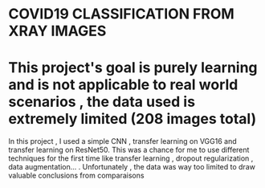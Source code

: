 # COVID19 CLASSIFICATION FROM XRAY IMAGES

# This project's goal is purely learning and is not applicable to real world scenarios , the data used is extremely limited (208 images total)
In this project , I used a simple CNN , transfer learning on VGG16 and transfer learning on ResNet50.
This was a chance for me to use different techniques for the first time like transfer learning , dropout regularization , data augmentation... . 
Unfortunately , the data was way too limited to draw valuable conclusions from comparaisons